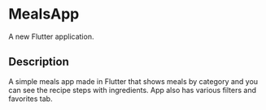 # MealsApp

A new Flutter application.

## Description

A simple meals app made in Flutter that shows meals by category and you can see the recipe steps with ingredients. App also has various filters and favorites tab.
